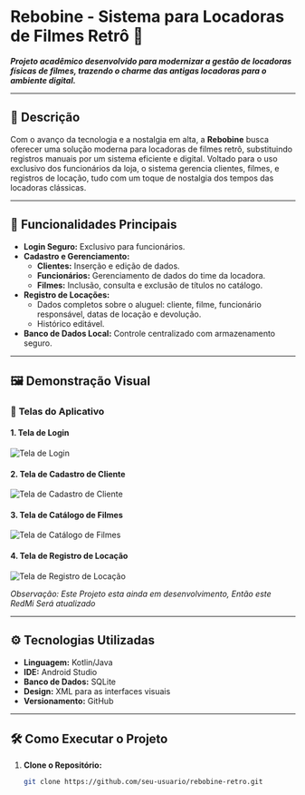 # **Rebobine** - Sistema para Locadoras de Filmes Retrô 🎥  

**_Projeto acadêmico desenvolvido para modernizar a gestão de locadoras físicas de filmes, trazendo o charme das antigas locadoras para o ambiente digital._**  

---

## 📝 **Descrição**  

Com o avanço da tecnologia e a nostalgia em alta, a **Rebobine** busca oferecer uma solução moderna para locadoras de filmes retrô, substituindo registros manuais por um sistema eficiente e digital. Voltado para o uso exclusivo dos funcionários da loja, o sistema gerencia clientes, filmes, e registros de locação, tudo com um toque de nostalgia dos tempos das locadoras clássicas.  

---

## 🚀 **Funcionalidades Principais**  

- **Login Seguro:** Exclusivo para funcionários.  
- **Cadastro e Gerenciamento:**  
  - **Clientes:** Inserção e edição de dados.  
  - **Funcionários:** Gerenciamento de dados do time da locadora.  
  - **Filmes:** Inclusão, consulta e exclusão de títulos no catálogo.  
- **Registro de Locações:**  
  - Dados completos sobre o aluguel: cliente, filme, funcionário responsável, datas de locação e devolução.  
  - Histórico editável.  
- **Banco de Dados Local:** Controle centralizado com armazenamento seguro.  

---

## 🖼️ **Demonstração Visual**  

### 📱 **Telas do Aplicativo**  

#### 1. Tela de Login  
![Tela de Login](https://github.com/user-attachments/assets/1c00ac01-6cb1-4e70-a429-9008d490d7d6)  

#### 2. Tela de Cadastro de Cliente  
![Tela de Cadastro de Cliente](https://via.placeholder.com/500x300)  

#### 3. Tela de Catálogo de Filmes  
![Tela de Catálogo de Filmes](https://via.placeholder.com/500x300)  

#### 4. Tela de Registro de Locação  
![Tela de Registro de Locação](https://via.placeholder.com/500x300)  

*Observação: Este Projeto esta ainda em desenvolvimento, Então este RedMi Será atualizado*  

---

## ⚙️ **Tecnologias Utilizadas**  

- **Linguagem:** Kotlin/Java  
- **IDE:** Android Studio  
- **Banco de Dados:** SQLite  
- **Design:** XML para as interfaces visuais  
- **Versionamento:** GitHub  

---

## 🛠️ **Como Executar o Projeto**  

1. **Clone o Repositório:**  
   ```bash  
   git clone https://github.com/seu-usuario/rebobine-retro.git  
